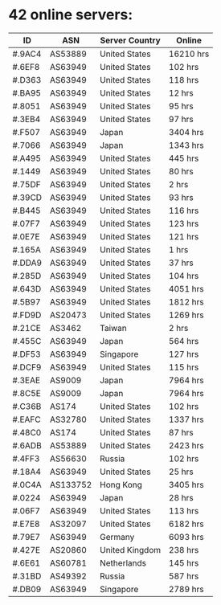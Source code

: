 # 42 online servers:

| ID | ASN | Server Country | Online |
| ------ | ------ | ------ | ------ |
| #.9AC4 | AS53889 | United States | 16210 hrs |
| #.6EF8 | AS63949 | United States | 102 hrs |
| #.D363 | AS63949 | United States | 118 hrs |
| #.BA95 | AS63949 | United States | 12 hrs |
| #.8051 | AS63949 | United States | 95 hrs |
| #.3EB4 | AS63949 | United States | 97 hrs |
| #.F507 | AS63949 | Japan | 3404 hrs |
| #.7066 | AS63949 | Japan | 1343 hrs |
| #.A495 | AS63949 | United States | 445 hrs |
| #.1449 | AS63949 | United States | 80 hrs |
| #.75DF | AS63949 | United States | 2 hrs |
| #.39CD | AS63949 | United States | 93 hrs |
| #.B445 | AS63949 | United States | 116 hrs |
| #.07F7 | AS63949 | United States | 123 hrs |
| #.0E7E | AS63949 | United States | 121 hrs |
| #.165A | AS63949 | United States | 1 hrs |
| #.DDA9 | AS63949 | United States | 37 hrs |
| #.285D | AS63949 | United States | 104 hrs |
| #.643D | AS63949 | United States | 4051 hrs |
| #.5B97 | AS63949 | United States | 1812 hrs |
| #.FD9D | AS20473 | United States | 1269 hrs |
| #.21CE | AS3462 | Taiwan | 2 hrs |
| #.455C | AS63949 | Japan | 564 hrs |
| #.DF53 | AS63949 | Singapore | 127 hrs |
| #.DCF9 | AS63949 | United States | 115 hrs |
| #.3EAE | AS9009 | Japan | 7964 hrs |
| #.8C5E | AS9009 | Japan | 7964 hrs |
| #.C36B | AS174 | United States | 102 hrs |
| #.EAFC | AS32780 | United States | 1337 hrs |
| #.48C0 | AS174 | United States | 87 hrs |
| #.6ADB | AS53889 | United States | 2423 hrs |
| #.4FF3 | AS56630 | Russia | 102 hrs |
| #.18A4 | AS63949 | United States | 25 hrs |
| #.0C4A | AS133752 | Hong Kong | 3405 hrs |
| #.0224 | AS63949 | Japan | 28 hrs |
| #.06F7 | AS63949 | United States | 113 hrs |
| #.E7E8 | AS32097 | United States | 6182 hrs |
| #.79E7 | AS63949 | Germany | 6093 hrs |
| #.427E | AS20860 | United Kingdom | 238 hrs |
| #.6E61 | AS60781 | Netherlands | 145 hrs |
| #.31BD | AS49392 | Russia | 587 hrs |
| #.DB09 | AS63949 | Singapore | 2789 hrs |

